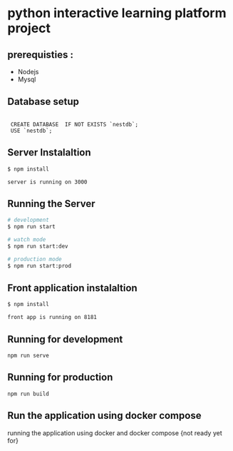 # python interactive learning platform project

## prerequisties : 
<ul>
<li>Nodejs</li>
<li>Mysql</li>
</ul>

## Database setup
<code>
 CREATE DATABASE  IF NOT EXISTS `nestdb`;
 USE `nestdb`; 
</code>

## Server Instalaltion 

```bash
$ npm install
```
``` 
server is running on 3000
```
## Running the Server

```bash
# development
$ npm run start

# watch mode
$ npm run start:dev

# production mode
$ npm run start:prod
```



## Front application instalaltion 

```bash
$ npm install
```
``` 
front app is running on 8181

```
## Running for development
```
npm run serve
```

## Running for production
```
npm run build
```
## Run the application using docker compose
running the application using docker and docker compose 
{not ready yet for}
